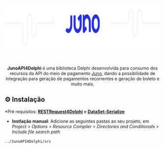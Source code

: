 <p align="center">
  <a href="https://github.com/alepmedeiros/JunoAPI4Delphi/blob/master/imagens/logo.png">
    <img alt="Juno" height="150" src="https://github.com/alepmedeiros/JunoAPI4Delphi/blob/master/imagens/logo.png">
  </a>  
</p><br>
<p align="center">
  <b>JunoAPI4Delphi</b> é uma biblioteca Delphi desenvolvida para consumo dos recursos da API do meio de pagamento <a href="https://juno.com.br/">Juno</a>, dando a possibilidade de integração para geração de pagamentos recorrentes e geração de boleto e muito mais.

## ⚙️ Instalação 

*Pré requisitos: [**RESTRequest4Delphi**](https://github.com/viniciussanchez/RESTRequest4Delphi) e [**DataSet-Serialize**](https://github.com/viniciussanchez/dataset-serialize)

* **Instlação manual**: Adicione as seguintes pastas ao seu projeto, em *Project > Options > Resource Compiler > Directories and Conditionals > Include file search path*

```
../JunoAPI4Delphi/src
```
